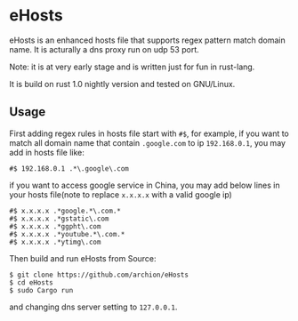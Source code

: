 # eHosts

eHosts is an enhanced hosts file that supports regex pattern match domain name. It is acturally a dns proxy run on udp 53 port.

Note: it is at very early stage and is written just for fun in rust-lang.

It is build on rust 1.0 nightly version and tested on GNU/Linux.



## Usage
First adding regex rules in hosts file start with `#$`, for example, if you want to match all domain name that contain `.google.com` to ip `192.168.0.1`, you may add in hosts file like:

```
#$ 192.168.0.1 .*\.google\.com
```
if you want to access google service in China, you may add below lines in your hosts file(note to replace `x.x.x.x` with a valid google ip)
```
#$ x.x.x.x .*google.*\.com.*
#$ x.x.x.x .*gstatic\.com
#$ x.x.x.x .*ggpht\.com
#$ x.x.x.x .*youtube.*\.com.*
#$ x.x.x.x .*ytimg\.com
```
Then build and run eHosts from Source:
```
$ git clone https://github.com/archion/eHosts
$ cd eHosts 
$ sudo Cargo run
```
and changing dns server setting to `127.0.0.1`.

